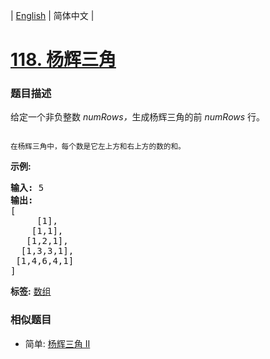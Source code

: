 | [English](README_EN.md) | 简体中文 |

# [118. 杨辉三角](https://leetcode-cn.com/problems/pascals-triangle)
 ### 题目描述
<p>给定一个非负整数&nbsp;<em>numRows，</em>生成杨辉三角的前&nbsp;<em>numRows&nbsp;</em>行。</p>

<p><img alt="" src="https://upload.wikimedia.org/wikipedia/commons/0/0d/PascalTriangleAnimated2.gif"></p>

<p><small>在杨辉三角中，每个数是它左上方和右上方的数的和。</small></p>

<p><strong>示例:</strong></p>

<pre><strong>输入:</strong> 5
<strong>输出:</strong>
[
     [1],
    [1,1],
   [1,2,1],
  [1,3,3,1],
 [1,4,6,4,1]
]</pre>

**标签:**  [数组](https://leetcode-cn.com/tag/array) 
 ### 相似题目
- 简单:	[杨辉三角 II](https://leetcode-cn.com/problems/pascals-triangle-ii) 
